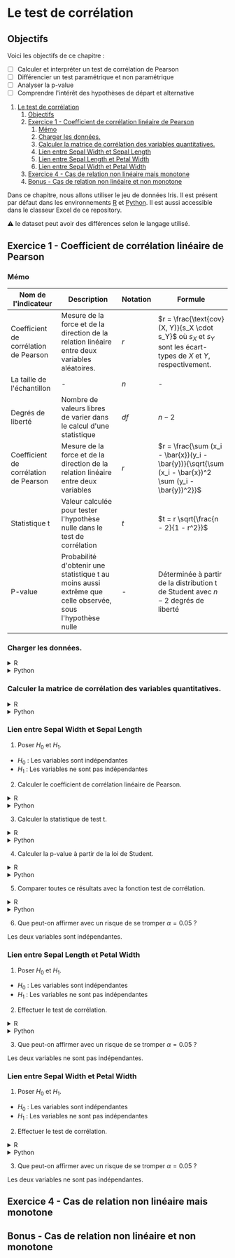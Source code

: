 # Le test de corrélation

## Objectifs
Voici les objectifs de ce chapitre :
- [ ] Calculer et interpréter un test de corrélation de Pearson
- [ ] Différencier un test paramétrique et non paramétrique 
- [ ] Analyser la p-value
- [ ] Comprendre l'intérêt des hypothèses de départ et alternative

1. [Le test de corrélation](#le-test-de-corrélation)
   1. [Objectifs](#objectifs)
   2. [Exercice 1 - Coefficient de corrélation linéaire de Pearson](#exercice-1---coefficient-de-corrélation-linéaire-de-pearson)
      1. [Mémo](#mémo)
      2. [Charger les données.](#charger-les-données)
      3. [Calculer la matrice de corrélation des variables quantitatives.](#calculer-la-matrice-de-corrélation-des-variables-quantitatives)
      4. [Lien entre Sepal Width et Sepal Length](#lien-entre-sepal-width-et-sepal-length)
      5. [Lien entre Sepal Length et Petal Width](#lien-entre-sepal-length-et-petal-width)
      6. [Lien entre Sepal Width et Petal Width](#lien-entre-sepal-width-et-petal-width)
   3. [Exercice 4 - Cas de relation non linéaire mais monotone](#exercice-4---cas-de-relation-non-linéaire-mais-monotone)
   4. [Bonus - Cas de relation non linéaire et non monotone](#bonus---cas-de-relation-non-linéaire-et-non-monotone)

Dans ce chapitre, nous allons utiliser le jeu de données Iris. Il est présent par défaut dans les environnements [R](https://rdrr.io/snippets/) et [Python](https://colab.research.google.com/). Il est aussi accessible dans le classeur Excel de ce repository.

:warning: le dataset peut avoir des différences selon le langage utilisé.

## Exercice 1 - Coefficient de corrélation linéaire de Pearson

### Mémo
| Nom de l'indicateur | Description    | Notation | Formule                          |
|---------------------|----------------|----------|----------------------------------|
| Coefficient de corrélation  de Pearson | Mesure de la force et de la direction de la relation linéaire entre deux variables aléatoires. | $r$ | $r = \frac{\text{cov}(X, Y)}{s_X \cdot s_Y}$ où $s_X$ et $s_Y$ sont les écart-types de $X$ et $Y$, respectivement. |
| La taille de l'échantillon    | -        | $n$          | -    |
| Degrés de liberté     | Nombre de valeurs libres de varier dans le calcul d'une statistique   | $df$     | $n - 2$      |
| Coefficient de corrélation de Pearson   | Mesure de la force et de la direction de la relation linéaire entre deux variables | $r$          | $r = \frac{\sum (x_i - \bar{x})(y_i - \bar{y})}{\sqrt{\sum (x_i - \bar{x})^2 \sum (y_i - \bar{y})^2}}$ |
| Statistique t                           | Valeur calculée pour tester l'hypothèse nulle dans le test de corrélation    | $t$  | $t = r \sqrt{\frac{n - 2}{1 - r^2}}$                                                               |
| P-value     | Probabilité d'obtenir une statistique t au moins aussi extrême que celle observée, sous l'hypothèse nulle | -            | Déterminée à partir de la distribution t de Student avec $n - 2$ degrés de liberté               |

### Charger les données. 
<details>
<summary>R</summary>

```r
# Charger les librairies nécessaires
library(corrplot)

# Charger le jeu de données Iris depuis le package datasets de R
data(iris)

# Convertir en data frame pour faciliter l'accès
iris_df <- as.data.frame(iris)

# Renommer les colonnes pour faciliter l'accès
colnames(iris_df) <- c('sepal_length', 'sepal_width', 'petal_length', 'petal_width')
```
</details>

<details>
<summary>Python</summary>

```python
from sklearn import datasets
import pandas as pd

# Charger le jeu de données Iris depuis sklearn
iris = datasets.load_iris()

# Convertir en DataFrame pandas pour faciliter l'affichage
iris_df = pd.DataFrame(data=iris.data, columns=iris.feature_names)

# Renommer les colonnes pour faciliter l'accès
iris_df.columns = ['sepal_length', 'sepal_width', 'petal_length', 'petal_width']
```
</details>

### Calculer la matrice de corrélation des variables quantitatives. 
<details>
<summary>R</summary>

```r
# Calculer la matrice des corrélations pour les quatre variables quantitatives
library(corrplot)
correlation_matrix_all <- cor(iris_df[, 1:4])
cat("Matrice des corrélations pour les quatre variables quantitatives :\n")
print(correlation_matrix_all)

# Visualiser la matrice des corrélations sous forme de heatmap
corrplot(correlation_matrix_all, method = "color", addCoef.col = "black", tl.col = "black", 
         tl.srt = 45, title = "Matrice des corrélations des variables quantitatives de l'iris")

```
</details>

<details>
<summary>Python</summary>

```python
# Calculer la matrice des corrélations pour les quatre variables quantitatives
correlation_matrix_all = iris_df.corr()
print("Matrice des corrélations pour les quatre variables quantitatives :")
print(correlation_matrix_all)

# Visualiser la matrice des corrélations à l'aide d'une heatmap
plt.figure(figsize=(10, 8))
sns.heatmap(correlation_matrix_all, annot=True, cmap='coolwarm', fmt=".2f")
plt.title("Matrice des corrélations des variables quantitatives de l'iris")
plt.show()
```
</details>


### Lien entre Sepal Width et Sepal Length

1. Poser $H_0$ et $H_1$.
- $H_0$ : Les variables sont indépendantes
- $H_1$ : Les variables ne sont pas indépendantes

2. Calculer le coefficient de corrélation linéaire de Pearson.
<details>
<summary>R</summary>

```r
# Sélectionner les colonnes "sepal_width" et "sepal_length"
x <- iris_df$sepal_width
y <- iris_df$sepal_length

# Calculer la covariance entre "sepal_width" et "sepal_length"
covariance <- cov(x, y)

# Calculer les écarts types de "sepal_width" et "sepal_length"
std_x <- sd(x)
std_y <- sd(y)

# Calculer le coefficient de corrélation de Pearson
r_manual <- covariance / (std_x * std_y)
```
</details>

<details>
<summary>Python</summary>

```python
# Sélectionner les colonnes "sepal_width" et "sepal_length"
x = iris_df['sepal_width']
y = iris_df['sepal_length']

# Calculer la covariance entre "sepal_width" et "sepal_length"
covariance = np.cov(x, y, bias=True)[0, 1]

# Calculer les écarts types de "sepal_width" et "sepal_length"
std_x = np.std(x, ddof=0)
std_y = np.std(y, ddof=0)

# Calculer le coefficient de corrélation de Pearson manuellement
r_manual = covariance / (std_x * std_y)
```
</details>

3. Calculer la statistique de test t.
<details>
<summary>R</summary>

```r
# Calculer la statistique de test t
n <- length(x)
df <- n - 2
t_stat <- r_manual * sqrt(df / (1 - r_manual^2))
```
</details>

<details>
<summary>Python</summary>

```python
# Calculer le nombre de degrés de liberté
n = len(x)
df = n - 2

# Calculer la statistique de test t
t_stat = r_manual * np.sqrt(df / (1 - r_manual**2))
```
</details>

4. Calculer la p-value à partir de la loi de Student.
<details>
<summary>R</summary>

```r
# Calculer la p-value manuellement
p_value_manual <- 2 * (1 - pt(abs(t_stat), df))

# Afficher les résultats
print(paste("Coefficient de corrélation (manuel) :", r_manual))
print(paste("Statistique de test t :", t_stat))
print(paste("P-value (manuel) :", p_value_manual))
```
</details>

<details>
<summary>Python</summary>

```python
# Calculer la p-value manuellement
p_value_manual = 2 * (1 - t.cdf(np.abs(t_stat), df))

# Afficher les résultats
print(f"Coefficient de corrélation de Pearson (manuel): {r_manual}")
print(f"Statistique t: {t_stat}")
print(f"Degrés de liberté: {df}")
print(f"P-value (calculée manuellement): {p_value_manual}")
```
</details>

5. Comparer toutes ce résultats avec la fonction test de corrélation.
<details>
<summary>R</summary>

```r
# Utiliser la fonction cor.test pour obtenir le coefficient de corrélation, la statistique t et la p-value
cor_test <- cor.test(x, y)
r_cor_test <- cor_test$estimate
t_stat_cor_test <- cor_test$statistic
p_value_cor_test <- cor_test$p.value

# Afficher les résultats de cor.test
print(paste("Coefficient de corrélation (cor.test) :", r_cor_test))
print(paste("Statistique de test t (cor.test) :", t_stat_cor_test))
print(paste("P-value (cor.test) :", p_value_cor_test))
```
</details>

<details>
<summary>Python</summary>

```python
# Vérifier avec la fonction scipy.stats.pearsonr
from scipy.stats import pearsonr
r_scipy, p_value_scipy = pearsonr(x, y)
print(f"Coefficient de corrélation de Pearson (scipy): {r_scipy}")
print(f"P-value (scipy): {p_value_scipy}")

# Comparer les valeurs
print("\nComparaison des valeurs calculées manuellement et avec scipy.stats.pearsonr:")
print(f"Coefficient de corrélation: {r_manual} (manuel) vs {r_scipy} (scipy)")
print(f"P-value: {p_value_manual} (manuel) vs {p_value_scipy} (scipy)")
```
</details>

6. Que peut-on affirmer avec un risque de se tromper $\alpha = 0.05$ ?

Les deux variables sont indépendantes.

### Lien entre Sepal Length et Petal Width

1. Poser $H_0$ et $H_1$.
- $H_0$ : Les variables sont indépendantes
- $H_1$ : Les variables ne sont pas indépendantes

2. Effectuer le test de corrélation.
<details>
<summary>R</summary>

```r
x <- iris_df$sepal_length
y <- iris_df$petal_width
cor_test <- cor.test(x, y)
r_cor_test <- cor_test$estimate
t_stat_cor_test <- cor_test$statistic
p_value_cor_test <- cor_test$p.value

# Afficher les résultats de cor.test
print(paste("Coefficient de corrélation (cor.test) :", r_cor_test))
print(paste("Statistique de test t (cor.test) :", t_stat_cor_test))
print(paste("P-value (cor.test) :", p_value_cor_test))
```
</details>

<details>
<summary>Python</summary>

```python
# Sélectionner les colonnes "sepal_width" et "sepal_length"
x = iris_df['sepal_length']
y = iris_df['petal_width']
r_scipy, p = pearsonr(x, y)
print(f"Coefficient de corrélation: {r_scipy}")
print(f"P-value: {p}")
```
</details>

3. Que peut-on affirmer avec un risque de se tromper $\alpha = 0.05$ ?

Les deux variables ne sont pas indépendantes.

### Lien entre Sepal Width et Petal Width

1. Poser $H_0$ et $H_1$.
- $H_0$ : Les variables sont indépendantes
- $H_1$ : Les variables ne sont pas indépendantes


2. Effectuer le test de corrélation.
<details>
<summary>R</summary>

```r
x <- iris_df$sepal_width
y <- iris_df$petal_width
cor_test <- cor.test(x, y)
r_cor_test <- cor_test$estimate
t_stat_cor_test <- cor_test$statistic
p_value_cor_test <- cor_test$p.value

# Afficher les résultats de cor.test
print(paste("Coefficient de corrélation (cor.test) :", r_cor_test))
print(paste("Statistique de test t (cor.test) :", t_stat_cor_test))
print(paste("P-value (cor.test) :", p_value_cor_test))
```
</details>

<details>
<summary>Python</summary>

```python
# Sélectionner les colonnes "sepal_width" et "sepal_length"
x = iris_df['sepal_width']
y = iris_df['petal_width']
r_scipy, p = pearsonr(x, y)
print(f"Coefficient de corrélation: {r_scipy}")
print(f"P-value: {p}")
```
</details>

3. Que peut-on affirmer avec un risque de se tromper $\alpha = 0.05$ ?

Les deux variables ne sont pas indépendantes.

## Exercice 4 - Cas de relation non linéaire mais monotone



## Bonus - Cas de relation non linéaire et non monotone
